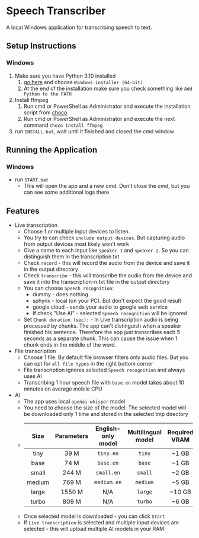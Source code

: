 # Speech Transcriber

A local Windows application for transcribing speech to text.

## Setup Instructions
### Windows
1. Make sure you have Python 3.10 installed
   1. [go here](https://www.python.org/downloads/release/python-3100/) and choose `Windows installer (64-bit)`
   2. At the end of the installation make sure you check something like `Add Python to the PATH` 
2. Install ffmpeg 
   1. Run cmd or PowerShell as Administrator and execute the installation script from [choco](https://community.chocolatey.org/)
   2. Run cmd or PowerShell as Administrator and execute the next command `choco install ffmpeg`
3. run `INSTALL.bat`, wait until it finished and closed the cmd window

## Running the Application
### Windows
- run `START.bat`
  - This will open the app and a new cmd. Don't close the cmd, but you can see some additional logs there

## Features
- Live transcription
  - Choose 1 or multiple input devices to listen.
  - You try to can check `include output devices`. But capturing audio from output devices most likely won't work
  - Give a name to each input like `speaker 1` and `speaker 2`. So you can distinguish them in the transcription.txt
  - Check `record` - this will record the audio from the device and save it in the output directory
  - Check `transcribe` - this will transcribe the audio from the device and save it into the transcription-n.txt file in the output directory
  - You can choose `Speech recognition`:
    - dummy - does nothing
    - sphynx - local (on your PC). But don't expect the good result
    - google cloud - sends your audio to google web service
    - If check "Use AI" - selected `Speech recognition` will be ignored 
  - Set `Chunk duration (sec):` - In Live transcription audio is being processed by chunks. The app can't distinguish when a speaker finished his sentence.
Therefore the app just transcribes each 5 seconds as a separate chunk. This can cause the issue when 1 chunk ends in the middle of the word.
- File transcription
  - Choose 1 file. By default file browser filters only audio files. But you can opt for `all file types` in the right bottom corner
  - File transcription ignores selected `Speech recognition` and always uses AI
  - Transcribing 1 hour speech file with `base.en` model takes about 10 minutes on average mobile CPU
- AI
  - The app uses local `openai-whisper` model
  - You need to choose the size of the model. The selected model will be downloaded only 1 time and stored in the selected tmp directory
  - |  Size  | Parameters | English-only model | Multilingual model | Required VRAM |
    |:------:|:----------:|:------------------:|:------------------:|:-------------:|
    |  tiny  |    39 M    |     `tiny.en`      |       `tiny`       |     ~1 GB     |
    |  base  |    74 M    |     `base.en`      |       `base`       |     ~1 GB     |
    | small  |   244 M    |     `small.en`     |      `small`       |     ~2 GB     |
    | medium |   769 M    |    `medium.en`     |      `medium`      |     ~5 GB     |
    | large  |   1550 M   |        N/A         |      `large`       |    ~10 GB     |
    | turbo  |   809 M    |        N/A         |      `turbo`       |     ~6 GB     | 
  - Once selected model is downloaded - you can click `Start`
  - If `Live transcription` is selected and multiple input devices are selected - this will upload multiple AI models in your RAM.


